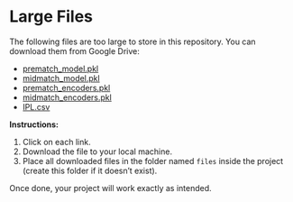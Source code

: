 # Large Files

The following files are too large to store in this repository. You can download them from Google Drive:

- [prematch_model.pkl](https://drive.google.com/file/d/1SBtFZbm_VyDjdhJR8w-ox4Snlq04bDwn/view?usp=sharing)
- [midmatch_model.pkl](https://drive.google.com/file/d/14GqWjtWPv9MT7nRVaUnKV1iOXjPWrn1c/view?usp=sharing)
- [prematch_encoders.pkl](https://drive.google.com/file/d/1wDmbKgujgPHDKKCTf6m_S5vqkTaJ3WAG/view?usp=sharing)
- [midmatch_encoders.pkl](https://drive.google.com/file/d/1CNxPelsUmwyQsOoDyLSBkcEdbvScCb6Z/view?usp=sharing)
- [IPL.csv](https://drive.google.com/file/d/13bjoegPzScZIVmMrFihXcarxHTCuUNHT/view?usp=sharing)

**Instructions:**  
1. Click on each link.  
2. Download the file to your local machine.  
3. Place all downloaded files in the folder named `files` inside the project (create this folder if it doesn’t exist).  

Once done, your project will work exactly as intended.
